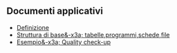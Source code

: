 ## Documenti applicativi
- [Definizione](Sorgenti/MB/DOC_OGG/LOA34_01)
- [Struttura di base&-x3a; tabelle,programmi,schede,file](Sorgenti/MB/DOC_OGG/LOA34_02)
- [Esempio&-x3a; Quality check-up](Sorgenti/MB/DOC_OGG/LOA34_03)


